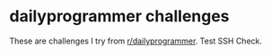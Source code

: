 # dailyprogrammer challenges

These are challenges I try from [r/dailyprogrammer](https://reddit.com/r/dailyprogrammer).
Test SSH Check.

